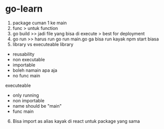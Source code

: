 # go-learn

1. package cuman 1 ke main
2. func > untuk function
3. go build >> jadi file yang bisa di execute > best for deployment
4. go run >> harus run go run main.go
   ga bisa run kayak npm start biasa
5. library vs executeable
   library

- reusability
- non executable
- importable
- boleh namain apa aja
- no func main

executeable

- only running
- non importable
- name should be "main"
- func main

6. Bisa import as alias kayak di react untuk package yang sama
